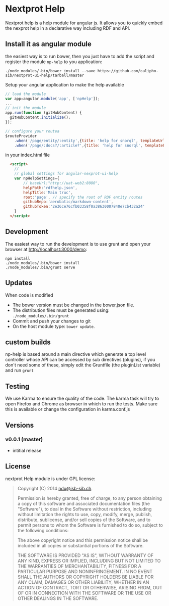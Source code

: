 # Nextprot Help

Nextprot help is a help module for angular js. It allows you to quickly embed the nexprot help in a declarative way including RDF and API.

## Install it as angular module

the easiest way is to run bower, then you just have to add the script and register the module `np-help` to you application:

```
./node_modules/.bin/bower install --save https://github.com/calipho-sib/nextprot-ui-help/tarball/master
```
Setup your angular application to make the help available
```javascript
// load the module
var app=angular.module('app', ['npHelp']);
...
// init the module
app.run(function (gitHubContent) {
  gitHubContent.initialize();
});

// configure your routea
$routeProvider
    .when('/page/entity/:entity',{title: 'help for snorql', templateUrl: 'partials/help.html'})
    .when('/page/:docs?/:article?',{title: 'help for snorql', templateUrl: 'partials/page.html'})

```

in your index.html file
```html
  <script>
    //
    // global settings for angular-nexprot-ui-help
    var npHelpSettings={
        // baseUrl:"http://uat-web2:8080",
        helpPath:'rdfhelp.json',
        helpTitle:'Main truc',
        root:'page', // specify the root of RDF entity routes
        githubRepo:'aerobatic/markdown-content',
        githubToken:'2e36ce76cfb03358f0a38630007840e7cb432a24'
    }    
  </script>
```




## Development
The easiest way to run the development is to use grunt and open your browser at [http://localhost:3000/demo](http://localhost:3000/demo):

```
npm install
./node_modules/.bin/bower install 
./node_modules/.bin/grunt serve
```

## Updates
When code is modified
* The bower version must be changed in the bower.json file. 
* The distribution files must be generated using: `./node_modules/.bin/grunt` 
* Commit and push your changes to git
* On the host module type: `bower update`. 

## custom builds
np-help is based around a main directive which generate a top level controller whose API can be accessed by sub directives
(plugins), if you don't need some of these, simply edit the Gruntfile (the pluginList variable) and run `grunt`

## Testing
We use Karma to ensure the quality of the code. The karma task will try to open Firefox and Chrome as browser in which to run the tests. Make sure this is available or change the configuration in karma.conf.js

## Versions
### v0.0.1 (master)
- intitial release

## License

nextprot Help module is under GPL license:

> Copyright (C) 2014 ndu@isb-sib.ch.
>
> Permission is hereby granted, free of charge, to any person
> obtaining a copy of this software and associated documentation files
> (the "Software"), to deal in the Software without restriction,
> including without limitation the rights to use, copy, modify, merge,
> publish, distribute, sublicense, and/or sell copies of the Software,
> and to permit persons to whom the Software is furnished to do so,
> subject to the following conditions:
>
> The above copyright notice and this permission notice shall be
> included in all copies or substantial portions of the Software.
>
> THE SOFTWARE IS PROVIDED "AS IS", WITHOUT WARRANTY OF ANY KIND,
> EXPRESS OR IMPLIED, INCLUDING BUT NOT LIMITED TO THE WARRANTIES OF
> MERCHANTABILITY, FITNESS FOR A PARTICULAR PURPOSE AND
> NONINFRINGEMENT. IN NO EVENT SHALL THE AUTHORS OR COPYRIGHT HOLDERS
> BE LIABLE FOR ANY CLAIM, DAMAGES OR OTHER LIABILITY, WHETHER IN AN
> ACTION OF CONTRACT, TORT OR OTHERWISE, ARISING FROM, OUT OF OR IN
> CONNECTION WITH THE SOFTWARE OR THE USE OR OTHER DEALINGS IN THE
> SOFTWARE.
